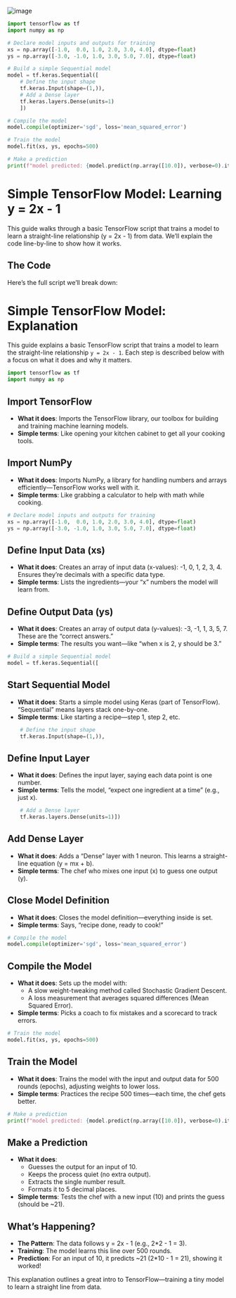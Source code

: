 ![image](https://github.com/user-attachments/assets/caa896a1-fb59-4b12-a7f0-9c33efa3ec66)


```python
import tensorflow as tf
import numpy as np

# Declare model inputs and outputs for training
xs = np.array([-1.0,  0.0, 1.0, 2.0, 3.0, 4.0], dtype=float)
ys = np.array([-3.0, -1.0, 1.0, 3.0, 5.0, 7.0], dtype=float)

# Build a simple Sequential model
model = tf.keras.Sequential([
    # Define the input shape
    tf.keras.Input(shape=(1,)),
    # Add a Dense layer
    tf.keras.layers.Dense(units=1)
    ])

# Compile the model
model.compile(optimizer='sgd', loss='mean_squared_error')

# Train the model
model.fit(xs, ys, epochs=500)

# Make a prediction
print(f"model predicted: {model.predict(np.array([10.0]), verbose=0).item():.5f}")
```

# Simple TensorFlow Model: Learning y = 2x - 1

This guide walks through a basic TensorFlow script that trains a model to learn a straight-line relationship (y = 2x - 1) from data. We’ll explain the code line-by-line to show how it works.

## The Code

Here’s the full script we’ll break down:

# Simple TensorFlow Model: Explanation

This guide explains a basic TensorFlow script that trains a model to learn the straight-line relationship `y = 2x - 1`. Each step is described below with a focus on what it does and why it matters.

```Python
import tensorflow as tf
import numpy as np
```

## **Import TensorFlow**

- **What it does**: Imports the TensorFlow library, our toolbox for building and training machine learning models.
- **Simple terms**: Like opening your kitchen cabinet to get all your cooking tools.

## **Import NumPy**

- **What it does**: Imports NumPy, a library for handling numbers and arrays efficiently—TensorFlow works well with it.
- **Simple terms**: Like grabbing a calculator to help with math while cooking.

```Python
# Declare model inputs and outputs for training
xs = np.array([-1.0,  0.0, 1.0, 2.0, 3.0, 4.0], dtype=float)
ys = np.array([-3.0, -1.0, 1.0, 3.0, 5.0, 7.0], dtype=float)
```

## **Define Input Data (xs)**

- **What it does**: Creates an array of input data (x-values): -1, 0, 1, 2, 3, 4. Ensures they’re decimals with a specific data type.
- **Simple terms**: Lists the ingredients—your “x” numbers the model will learn from.

## **Define Output Data (ys)**

- **What it does**: Creates an array of output data (y-values): -3, -1, 1, 3, 5, 7. These are the “correct answers.”
- **Simple terms**: The results you want—like “when x is 2, y should be 3.”

```Python
# Build a simple Sequential model
model = tf.keras.Sequential([
```

## **Start Sequential Model**

- **What it does**: Starts a simple model using Keras (part of TensorFlow). “Sequential” means layers stack one-by-one.
- **Simple terms**: Like starting a recipe—step 1, step 2, etc.

```Python
    # Define the input shape
    tf.keras.Input(shape=(1,)),
```

## **Define Input Layer**

- **What it does**: Defines the input layer, saying each data point is one number.
- **Simple terms**: Tells the model, “expect one ingredient at a time” (e.g., just x).

```Python
    # Add a Dense layer
    tf.keras.layers.Dense(units=1)])
```

## **Add Dense Layer**

- **What it does**: Adds a “Dense” layer with 1 neuron. This learns a straight-line equation (y = mx + b).
- **Simple terms**: The chef who mixes one input (x) to guess one output (y).

## **Close Model Definition**

- **What it does**: Closes the model definition—everything inside is set.
- **Simple terms**: Says, “recipe done, ready to cook!”

```Python
# Compile the model
model.compile(optimizer='sgd', loss='mean_squared_error')
```

## **Compile the Model**

- **What it does**: Sets up the model with:
  - A slow weight-tweaking method called Stochastic Gradient Descent.
  - A loss measurement that averages squared differences (Mean Squared Error).
- **Simple terms**: Picks a coach to fix mistakes and a scorecard to track errors.

```Python
# Train the model
model.fit(xs, ys, epochs=500)
```

## **Train the Model**

- **What it does**: Trains the model with the input and output data for 500 rounds (epochs), adjusting weights to lower loss.
- **Simple terms**: Practices the recipe 500 times—each time, the chef gets better.

```Python
# Make a prediction
print(f"model predicted: {model.predict(np.array([10.0]), verbose=0).item():.5f}")
```

## **Make a Prediction**

- **What it does**: 
  - Guesses the output for an input of 10.
  - Keeps the process quiet (no extra output).
  - Extracts the single number result.
  - Formats it to 5 decimal places.
- **Simple terms**: Tests the chef with a new input (10) and prints the guess (should be ~21).

## What’s Happening?

- **The Pattern**: The data follows y = 2x - 1 (e.g., 2*2 - 1 = 3).
- **Training**: The model learns this line over 500 rounds.
- **Prediction**: For an input of 10, it predicts ~21 (2*10 - 1 = 21), showing it worked!

This explanation outlines a great intro to TensorFlow—training a tiny model to learn a straight line from data.

